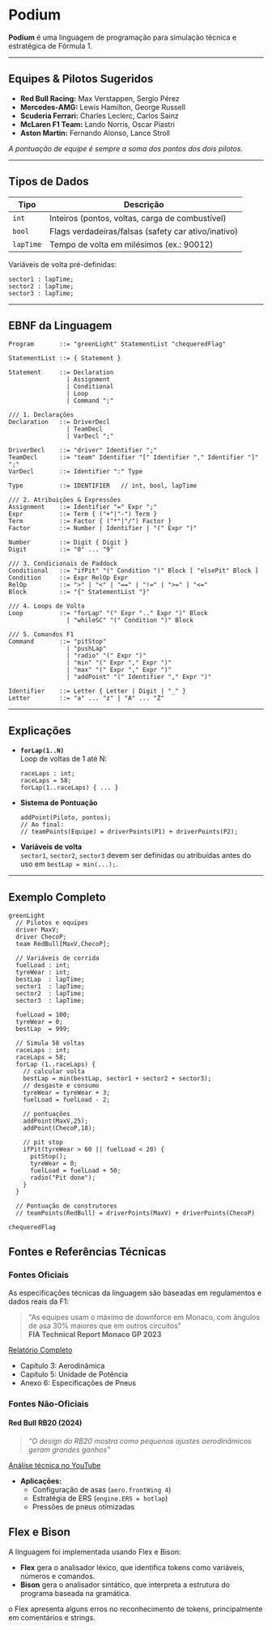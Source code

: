 # Podium

**Podium** é uma linguagem de programação para simulação técnica e estratégica de Fórmula 1.


---

## Equipes & Pilotos Sugeridos

- **Red Bull Racing:** Max Verstappen, Sergio Pérez  
- **Mercedes‑AMG:** Lewis Hamilton, George Russell  
- **Scuderia Ferrari:** Charles Leclerc, Carlos Sainz  
- **McLaren F1 Team:** Lando Norris, Oscar Piastri  
- **Aston Martin:** Fernando Alonso, Lance Stroll

*A pontuação de equipe é sempre a soma dos pontos dos dois pilotos.*

---

## Tipos de Dados

| Tipo      | Descrição                                           |
|-----------|-----------------------------------------------------|
| `int`     | Inteiros (pontos, voltas, carga de combustível)     |
| `bool`    | Flags verdadeiras/falsas (safety car ativo/inativo)|
| `lapTime` | Tempo de volta em milésimos (ex.: 90012)            |

Variáveis de volta pré-definidas:  
```  
sector1 : lapTime;  
sector2 : lapTime;  
sector3 : lapTime;  
```

---

## EBNF da Linguagem

```ebnf
Program       ::= "greenLight" StatementList "chequeredFlag"

StatementList ::= { Statement }

Statement     ::= Declaration
                | Assignment
                | Conditional
                | Loop
                | Command ";"

/// 1. Declarações
Declaration   ::= DriverDecl
                | TeamDecl
                | VarDecl ";"

DriverDecl    ::= "driver" Identifier ";"
TeamDecl      ::= "team" Identifier "[" Identifier "," Identifier "]" ";"
VarDecl       ::= Identifier ":" Type

Type          ::= IDENTIFIER   // int, bool, lapTime

/// 2. Atribuições & Expressões
Assignment    ::= Identifier "=" Expr ";"
Expr          ::= Term { ("+"|"-") Term }
Term          ::= Factor { ("*"|"/") Factor }
Factor        ::= Number | Identifier | "(" Expr ")"

Number        ::= Digit { Digit }
Digit         ::= "0" ... "9"

/// 3. Condicionais de Paddock
Conditional   ::= "ifPit" "(" Condition ")" Block [ "elsePit" Block ]
Condition     ::= Expr RelOp Expr
RelOp         ::= ">" | "<" | "==" | "!=" | ">=" | "<="
Block         ::= "{" StatementList "}"

/// 4. Loops de Volta
Loop          ::= "forLap" "(" Expr ".." Expr ")" Block
                | "whileSC" "(" Condition ")" Block

/// 5. Comandos F1
Command       ::= "pitStop"
                | "pushLap"
                | "radio" "(" Expr ")"
                | "min" "(" Expr "," Expr ")"
                | "max" "(" Expr "," Expr ")"
                | "addPoint" "(" Identifier "," Expr ")"

Identifier    ::= Letter { Letter | Digit | "_" }
Letter        ::= "a" ... "z" | "A" ... "Z"
```

---

## Explicações

- **`forLap(1..N)`**  
  Loop de voltas de 1 até N:
  ```  
  raceLaps : int;
  raceLaps = 58;
  forLap(1..raceLaps) { ... }
  ```
- **Sistema de Pontuação**  
  ```  
  addPoint(Piloto, pontos);
  // Ao final:
  // teamPoints(Equipe) = driverPoints(P1) + driverPoints(P2);
  ```
- **Variáveis de volta**  
  `sector1`, `sector2`, `sector3` devem ser definidas ou atribuídas antes do uso em `bestLap = min(...);`.

---

## Exemplo Completo

```  
greenLight
  // Pilotos e equipes
  driver MaxV;
  driver ChecoP;
  team RedBull[MaxV,ChecoP];

  // Variáveis de corrida
  fuelLoad : int;
  tyreWear : int;
  bestLap  : lapTime;
  sector1  : lapTime;
  sector2  : lapTime;
  sector3  : lapTime;

  fuelLoad = 100;
  tyreWear = 0;
  bestLap  = 999;

  // Simula 58 voltas
  raceLaps : int;
  raceLaps = 58;
  forLap (1..raceLaps) {
    // calcular volta
    bestLap = min(bestLap, sector1 + sector2 + sector3);
    // desgaste e consumo
    tyreWear = tyreWear + 3;
    fuelLoad = fuelLoad - 2;

    // pontuações
    addPoint(MaxV,25);
    addPoint(ChecoP,18);

    // pit stop
    ifPit(tyreWear > 60 || fuelLoad < 20) {
      pitStop();
      tyreWear = 0;
      fuelLoad = fuelLoad + 50;
      radio("Pit done");
    }
  }

  // Pontuação de construtores
  // teamPoints(RedBull) = driverPoints(MaxV) + driverPoints(ChecoP)

chequeredFlag
```



## Fontes e Referências Técnicas

### Fontes Oficiais
As especificações técnicas da linguagem são baseadas em regulamentos e dados reais da F1:


> "As equipes usam o máximo de downforce em Monaco, com ângulos de asa 30% maiores que em outros circuitos"  
> **FIA Technical Report Monaco GP 2023**
 
[Relatório Completo](https://www.fia.com/regulation/category/110)
- Capítulo 3: Aerodinâmica
-  Capítulo 5: Unidade de Potência
- Anexo 6: Especificações de Pneus

### Fontes Não-Oficiais

#### Red Bull RB20 (2024)

> *"O design do RB20 mostra como pequenos ajustes aerodinâmicos geram grandes ganhos"* 

[Análise técnica no YouTube](https://www.youtube.com/watch?v=b2u6DDp4DtE)
- **Aplicações:**
  - Configuração de asas (`aero.frontWing 4`)
  - Estratégia de ERS (`engine.ERS = hotlap`)
  - Pressões de pneus otimizadas


## Flex e Bison

A linguagem foi implementada usando Flex e Bison:

- **Flex** gera o analisador léxico, que identifica tokens como variáveis, números e comandos.
- **Bison** gera o analisador sintático, que interpreta a estrutura do programa baseada na gramática.

o Flex apresenta alguns erros no reconhecimento de tokens, principalmente em comentários e strings.






